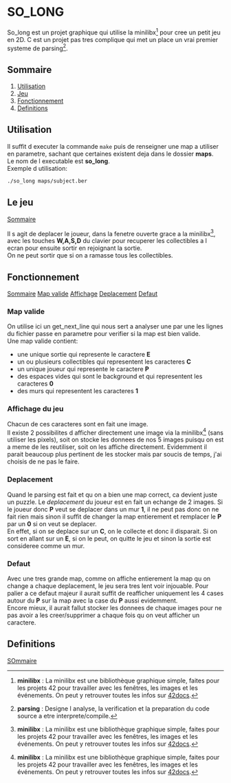 # SO_LONG

So_long est un projet graphique qui utilise la minilibx[^1] pour cree un petit jeu en 2D.
C est un projet pas tres complique qui met un place un vrai premier systeme de parsing[^2].

## Sommaire

1. [Utilisation](#utilisation)
2. [Jeu](#le-jeu)
3. [Fonctionnement](#fonctionnement)
4. [Definitions](#definitions)

## Utilisation

Il suffit d executer la commande `make` puis de renseigner une map a utiliser en parametre, sachant que certaines existent deja dans le dossier **maps**.  
Le nom de l executable est **so_long**.  
Exemple d utilisation:  
```bash
./so_long maps/subject.ber
```

## Le jeu

[Sommaire](#sommaire)

Il s agit de deplacer le joueur, dans la fenetre ouverte grace a la minilibx[^1], avec les touches **W,A,S,D** du clavier pour recuperer les collectibles a l ecran pour ensuite sortir en rejoignant la sortie.  
On ne peut sortir que si on a ramasse tous les collectibles.  

## Fonctionnement

[Sommaire](#sommaire)
[Map valide](#map-valide)
[Affichage](#affichage-du-jeu)
[Deplacement](#deplacement)
[Defaut](#defaut)

### Map valide

On utilise ici un get_next_line qui nous sert a analyser une par une les lignes du fichier passe en parametre pour verifier si la map est bien valide.  
Une map valide contient:
- une unique sortie qui represente le caractere **E**
- un ou plusieurs collectibles qui representent les caracteres **C**
- un unique joueur qui represente le caractere **P**
- des espaces vides qui sont le background et qui representent les caracteres **0**
- des murs qui representent les caracteres **1**

### Affichage du jeu

Chacun de ces caracteres sont en fait une image.  
Il existe 2 possibilites d afficher directement une image via la minilibx[^1] (sans utiliser les pixels), soit on stocke les donnees de nos 5 images puisqu on est a meme de les reutiliser, soit on les affiche directement. Evidemment il parait beaucoup plus pertinent de les stocker mais par soucis de temps, j'ai choisis de ne pas le faire.  

### Deplacement

Quand le parsing est fait et qu on a bien une map correct, ca devient juste un puzzle. Le *deplacement* du joueur est en fait un echange de 2 images. Si le joueur donc **P** veut se deplacer dans un mur **1**, il ne peut pas donc on ne fait rien mais sinon il suffit de changer la map entierement et remplacer le **P** par un **0** si on veut se deplacer.  
En effet, si on se deplace sur un **C**, on le collecte et donc il disparait. Si on sort en allant sur un **E**, si on le peut, on quitte le jeu et sinon la sortie est consideree comme un mur.

### Defaut

Avec une tres grande map, comme on affiche entierement la map qu on change a chaque deplacement, le jeu sera tres lent voir injouable. Pour palier a ce defaut majeur il aurait suffit de reafficher uniquement les 4 cases autour du **P** sur la map avec la case du **P** aussi evidemment.  
Encore mieux, il aurait fallut stocker les donnees de chaque images pour ne pas avoir a les creer/supprimer a chaque fois qu on veut afficher un caractere.

## Definitions

[SOmmaire](#sommaire)

[^1]: **minilibx** : La minilibx est une bibliothèque graphique simple, faites pour les projets 42 pour travailler avec les fenêtres, les images et les événements. On peut y retrouver toutes les infos sur [42docs](https://harm-smits.github.io/42docs/libs/minilibx).
[^2]: **parsing** : Designe l analyse, la verification et la preparation du code source a etre interprete/compile. 